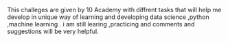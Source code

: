 This challeges are given by  10 Academy with diffrent tasks that will help me develop in unique way of learning and developing data science ,python ,machine learning .
i am still learing ,practicing and comments and suggestions will be very helpful. 
